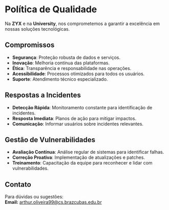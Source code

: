 # Política de Qualidade

Na **ZYX** e na **University**, nos comprometemos a garantir a excelência em nossas soluções tecnológicas.

## Compromissos

- **Segurança**: Proteção robusta de dados e serviços.
- **Inovação**: Melhoria contínua das plataformas.
- **Ética**: Transparência e responsabilidade nas operações.
- **Acessibilidade**: Processos otimizados para todos os usuários.
- **Suporte**: Atendimento técnico especializado.

## Respostas a Incidentes

- **Detecção Rápida**: Monitoramento constante para identificação de incidentes.
- **Resposta Imediata**: Planos de ação para mitigar impactos.
- **Comunicação**: Informar usuários sobre incidentes relevantes.

## Gestão de Vulnerabilidades

- **Avaliação Contínua**: Análise regular de sistemas para identificar falhas.
- **Correção Proativa**: Implementação de atualizações e patches.
- **Treinamento**: Capacitação da equipe para reconhecer e lidar com vulnerabilidades.

## Contato

Para dúvidas ou sugestões:  
**Email:** arthur.oliveira99@cs.brazcubas.edu.br
